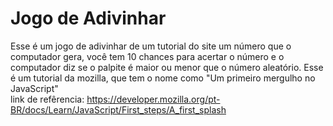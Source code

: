 # Jogo de Adivinhar 

Esse é um jogo de adivinhar de um tutorial do site um número que o computador gera, você tem 10 chances para acertar o número e o computador diz se o palpite é maior ou menor que o número aleatório.
Esse é um tutorial da mozilla, que tem o nome como "Um primeiro mergulho no JavaScript" </br>
link de refêrencia: https://developer.mozilla.org/pt-BR/docs/Learn/JavaScript/First_steps/A_first_splash
